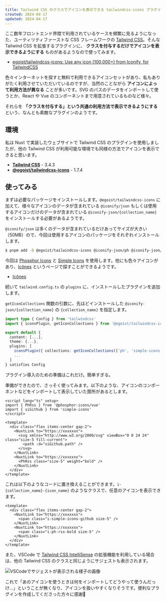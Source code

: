```yaml
---
title: Tailwind CSS のクラスでアイコンを表示できる tailwindcss-icons プラグインを使ってみる
created: 2024-04-17
updated: 2024-04-17
---
```


ここ数年フロントエンド界隈で利用されているケースを頻繁に見るようになった、ユーティリティファーストな CSS フレームワークの [Tailwind CSS](https://tailwindcss.com/)。そんな Tailwind CSS を拡張するプラグインに、 **クラスを付与するだけでアイコンを表示できるようにする** ものがあるようなので使ってみます。

- [egoist/tailwindcss-icons: Use any icon (100,000+) from Iconify, for TailwindCSS](https://github.com/egoist/tailwindcss-icons)

色々インターネットを探すと無料で利用できるアイコンセットがあり、私もありがたく利用させていただいているのですが、当然のことながら **アイコンによって利用方法が異なる** ことが多いです。SVG のパスのデータをインポートして使うとか、React や Vue のコンポーネントまで用意されているものなど様々。

それらを **「クラスを付与する」という共通の利用方法で表示できるようにする** という、なんとも素敵なプラグインのようです。

## 環境

私は Nuxt で実装したウェブサイトで Tailwind CSS のプラグインを使用しましたが、他の Tailwind CSS が利用可能な環境でも同様の方法でアイコンを表示できると思います。

- [**Tailwind CSS**](https://tailwindcss.com/) - 3.4.3
- [**@egoist/tailwindcss-icons**](https://github.com/egoist/tailwindcss-icons) - 1.7.4

## 使ってみる

まずは必要なパッケージをインストールします。`@egoist/tailwindcss-icons` に加えて、様々なアイコンのデータが含まれている `@iconify/json` もしくは使用するアイコンだけのデータが含まれている `@iconify-json/{collection_name}` をインストールする必要があるようです。

`@iconify/json` は多くのデータが含まれているだけあってサイズが大きい（50MB）ので、今回は使用するアイコンのパッケージをそれぞれインストールします。

```sh
$ pnpm add -D @egoist/tailwindcss-icons @iconify-json/ph @iconify-json/simple-icons
```

今回は [Phosphor Icons](https://phosphoricons.com/) と [Simple Icons](https://simpleicons.org/) を使用します。他にも色々アイコンがあり、[Icônes](https://icones.js.org/) というページで探すことができるようです。

- [Icônes](https://icones.js.org/)

続いて `tailwind.config.ts` の `plugins` に、インストールしたプラグインを追加します。

`getIconCollections` 関数の引数に、先ほどインストールした `@iconify-json/{collection_name}` の `{collection_name}` を指定します。

```ts
import type { Config } from 'tailwindcss'
import { iconsPlugin, getIconCollections } from '@egoist/tailwindcss-icons'

export default {
  content: [...],
  theme: {...},
  plugins: [
    iconsPlugin({ collections: getIconCollections(['ph', 'simple-icons']) }),
    ...
  ]
} satisfies Config
```

プラグイン導入のための準備はこれだけ。簡単すぎる。

準備ができたので、さっそく使ってみます。以下のような、アイコンのコンポーネントなどをインポートして表示していた箇所があるとします。

```vue
<script lang="ts" setup>
import { PhRss } from '@phosphor-icons/vue'
import { siGithub } from 'simple-icons'
</script>

<template>
  <div class="flex items-center gap-2">
    <NuxtLink to="https://xxxxxxx">
      <svg xmlns="http://www.w3.org/2000/svg" viewBox="0 0 24 24" class="size-5 fill-current">
        <path :d="siGithub.path" />
      </svg>
    </NuxtLink>
    <NuxtLink to="https://xxxxxxx">
      <PhRss class="size-5" weight="bold" />
    </NuxtLink>
  </div>
</template>
```

これは以下のようなコードに置き換えることができます。`i-{collection_name}-{icon_name}` のようなクラスで、任意のアイコンを表示できます。

```vue
<template>
  <div class="flex items-center gap-2">
    <NuxtLink to="https://xxxxxxx">
      <span class="i-simple-icons-github size-5" />
    </NuxtLink>
    <NuxtLink to="https://xxxxxxx">
      <span class="i-ph-rss-bold size-5" />
    </NuxtLink>
  </div>
</template>
```

また、VSCode で [Tailwind CSS IntelliSense](https://marketplace.visualstudio.com/items?itemName=bradlc.vscode-tailwindcss) の拡張機能を利用している場合は、他の Tailwind CSS のクラスと同じようにサジェストも表示されます。

![VSCodeでサジェストが表示される様子の画像](01541146-7897-482c-d59f-bbc601738f00)

これで「あのアイコンを使うときは何をインポートしてどうやって使うんだっけ…」ということが無くなり、アイコンを扱いやすくなりそうです。便利なプラグインを作成してくださった方々に感謝🙏
